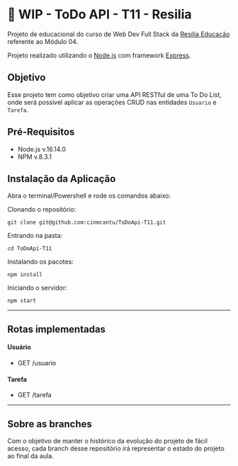 # :construction: WIP - ToDo API - T11 - Resilia

Projeto de educacional do curso de Web Dev Full Stack da [Resilia Educação](https://www.resilia.com.br/) referente ao Módulo 04.

Projeto realizado utilizando o [Node.js](https://nodejs.org/en/) com framework [Express](https://expressjs.com/).

## Objetivo
Esse projeto tem como objetivo criar uma API RESTful de uma To Do List, onde será possível aplicar as operações CRUD nas entidades `Usuario` e `Tarefa`.

## Pré-Requisitos

* Node.js  v.16.14.0
* NPM v.8.3.1

## Instalação da Aplicação

Abra o terminal/Powershell e rode os comandos abaixo:

Clonando o repositório:
```
git clone git@github.com:cinmcantu/ToDoApi-T11.git
```
Entrando na pasta:
```
cd ToDoApi-T11
```

Instalando os pacotes:
```
npm install
```

Iniciando o servidor:
```
npm start
```

---

## Rotas implementadas

#### Usuário
 * GET /usuario

#### Tarefa
 * GET /tarefa 

---

## Sobre as branches
Com o objetivo de manter o histórico da evolução do projeto de fácil acesso, cada branch desse repositório irá representar o estado do projeto ao final da aula.
